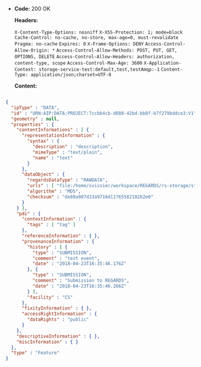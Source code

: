 * **Code:** 200 OK

  **Headers:**

  `X-Content-Type-Options: nosniff`
  `X-XSS-Protection: 1; mode=block`
  `Cache-Control: no-cache, no-store, max-age=0, must-revalidate`
  `Pragma: no-cache`
  `Expires: 0`
  `X-Frame-Options: DENY`
  `Access-Control-Allow-Origin: *`
  `Access-Control-Allow-Methods: POST, PUT, GET, OPTIONS, DELETE`
  `Access-Control-Allow-Headers: authorization, content-type, scope`
  `Access-Control-Max-Age: 3600`
  `X-Application-Context: storage-service-test:default,test,testAmqp:-1`
  `Content-Type: application/json;charset=UTF-8`

  **Content:**

```json

{
  "ipType" : "DATA",
  "id" : "URN:AIP:DATA:PROJECT:7ccbb4cb-d088-42bd-bb8f-b7f279bddce3:V1",
  "geometry" : null,
  "properties" : {
    "contentInformations" : [ {
      "representationInformation" : {
        "syntax" : {
          "description" : "description",
          "mimeType" : "text/plain",
          "name" : "text"
        }
      },
      "dataObject" : {
        "regardsDataType" : "RAWDATA",
        "urls" : [ "file:/home/svissier/workspace/REGARDS/rs-storage/storage/storage-rest/src/test/resources/data.txt" ],
        "algorithm" : "MD5",
        "checksum" : "de89a907d33a9716d11765582102b2e0"
      }
    } ],
    "pdi" : {
      "contextInformation" : {
        "tags" : [ "tag" ]
      },
      "referenceInformation" : { },
      "provenanceInformation" : {
        "history" : [ {
          "type" : "SUBMISSION",
          "comment" : "test event",
          "date" : "2018-04-23T16:35:46.176Z"
        }, {
          "type" : "SUBMISSION",
          "comment" : "Submission to REGARDS",
          "date" : "2018-04-23T16:35:46.266Z"
        } ],
        "facility" : "CS"
      },
      "fixityInformation" : { },
      "accessRightInformation" : {
        "dataRights" : "public"
      }
    },
    "descriptiveInformation" : { },
    "miscInformation" : { }
  },
  "type" : "Feature"
}
```